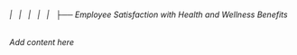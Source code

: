 ###### |   |   |   |   |   ├── Employee Satisfaction with Health and Wellness Benefits

*Add content here*
